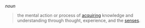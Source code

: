 _noun_
>the mental action or process of [acquiring](https://www.google.com/search?client=firefox-b-d&sca_esv=a8794125717d115e&sxsrf=ADLYWIIM51QlDWEPH_f9JqcCsCne262wcA:1731404895721&q=acquiring&si=ACC90nytWkp8tIhRuqKAL6XWXX-Ncjx0L6GVOrjvg0ErM5d7fsP6i5rYwJHVjXFbZDQ_qHrDUznHx594e-nGoka4A2E__v2nkWlS3VbcgI-1Q_JbvRbfmAw%3D&expnd=1&sa=X&ved=2ahUKEwi66ZXuwdaJAxX3hv0HHcrFJxYQyecJegQIQRAO) knowledge and understanding through thought, experience, and the [senses](https://www.google.com/search?client=firefox-b-d&sca_esv=a8794125717d115e&sxsrf=ADLYWIIM51QlDWEPH_f9JqcCsCne262wcA:1731404895721&q=senses&si=ACC90nwzNcbSj6HKgPz_Y9fzn5jcL3bJinFaPyjDZKtmpj5wcul4wXX_RMnwk6DY16MD0O35I3YaD-8wwu8f7buF8foyyF5H7w%3D%3D&expnd=1&sa=X&ved=2ahUKEwi66ZXuwdaJAxX3hv0HHcrFJxYQyecJegQIQRAP).